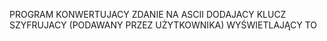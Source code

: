 PROGRAM KONWERTUJACY ZDANIE NA ASCII
DODAJACY KLUCZ SZYFRUJACY (PODAWANY PRZEZ UŻYTKOWNIKA)
WYŚWIETLAJĄCY TO
